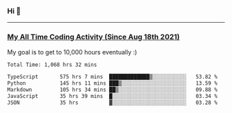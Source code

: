 ### Hi 🙂

---

### <a href="https://wakatime.com/@Eroxl">My All Time Coding Activity (Since Aug 18th 2021)</a>
My goal is to get to 10,000 hours eventually :)
<!--START_SECTION:waka-->

```txt
Total Time: 1,068 hrs 32 mins

TypeScript       575 hrs 7 mins  █████████████▒░░░░░░░░░░░   53.82 %
Python           145 hrs 11 mins ███▒░░░░░░░░░░░░░░░░░░░░░   13.59 %
Markdown         105 hrs 34 mins ██▒░░░░░░░░░░░░░░░░░░░░░░   09.88 %
JavaScript       35 hrs 39 mins  █░░░░░░░░░░░░░░░░░░░░░░░░   03.34 %
JSON             35 hrs          ▓░░░░░░░░░░░░░░░░░░░░░░░░   03.28 %
```

<!--END_SECTION:waka-->
